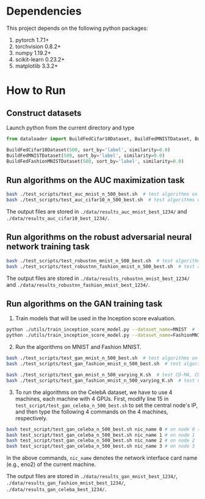 # Dependencies
This project depends on the following python packages:
1. pytorch 1.7.1+
2. torchvision 0.8.2+
3. numpy 1.19.2+
4. scikit-learn 0.23.2+
5. matplotlib 3.3.2+

# How to Run
## Construct datasets
Launch python from the current directory and type
``` python
from dataloader import BuildFedCifar10Dataset, BuildFedMNISTDataset, BuildFedFashionMNISTDataset

BuildFedCifar10Dataset(500, sort_by='label', similarity=0.0)
BuildFedMNISTDataset(500, sort_by='label', similarity=0.0)
BuildFedFashionMNISTDataset(500, sort_by='label', similarity=0.0)
```

## Run algorithms on the AUC maximization task
``` bash
bash ./test_scripts/test_auc_mnist_n_500_best.sh  # test algorithms on MNIST
bash ./test_scripts/test_auc_cifar10_n_500_best.sh  # test algorithms on CIFAR-10
```
The output files are stored in `./data/results_auc_mnist_best_1234/` and `./data/results_auc_cifar10_best_1234/`.

## Run algorithms on the robust adversarial neural network training task
``` bash
bash ./test_scripts/test_robustnn_mnist_n_500_best.sh  # test algorithms on MNIST
bash ./test_scripts/test_robustnn_fashion_mnist_n_500_best.sh  # test algorithms on Fashion MNIST
```
The output files are stored in `./data/results_robustnn_mnist_best_1234/` and `./data/results_robustnn_fashion_mnist_best_1234/`.

## Run algorithms on the GAN training task
1. Train models that will be used in the Inception score evaluation.
``` bash
python ./utils/train_inception_score_model.py --dataset_name=MNIST  # for MNIST
python ./utils/train_inception_score_model.py --dataset_name=FashionMNIST  # for Fashion MNIST
```

2. Run the algorithms on MNIST and Fashion MNIST.
``` bash
bash ./test_scripts/test_gan_mnist_n_500_best.sh  # test algorithms on MNIST
bash ./test_scripts/test_gan_fashion_mnist_n_500_best.sh  # test algorithms on Fashion MNIST

bash ./test_scripts/test_gan_mnist_n_500_varying_K.sh  # test CD-MA, CD-MAGE-MB, and CD-MAGE-VR with varying K on MNIST
bash ./test_scripts/test_gan_fashion_mnist_n_500_varying_K.sh  # test CD-MA, CD-MAGE-MB, and CD-MAGE-VR with varying K on Fashion MNIST
```

3. To run the algorithms on the CelebA dataset, we have to use 4 machines, each machine with 4 GPUs. First, modify line 15 in `test_script/test_gan_celeba_n_500_best.sh` to set the central node's IP, and then type the following 4 commands on the 4 machines, respectively.
``` bash
bash test_script/test_gan_celeba_n_500_best.sh nic_name 0 # on node 0 (the central node)
bash test_script/test_gan_celeba_n_500_best.sh nic_name 1 # on node 1
bash test_script/test_gan_celeba_n_500_best.sh nic_name 2 # on node 2
bash test_script/test_gan_celeba_n_500_best.sh nic_name 3 # on node 3
```
In the above commands, `nic_name` denotes the network interface card name (e.g., eno2) of the current machine.

The output files are stored in `./data/results_gan_mnist_best_1234/`, `./data/results_gan_fashion_mnist_best_1234/`, `./data/results_gan_celeba_best_1234/`.

